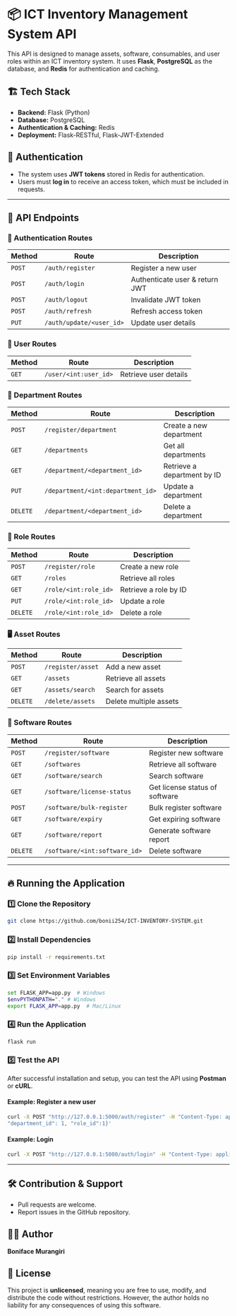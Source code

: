 # 📦 ICT Inventory Management System API

This API is designed to manage assets, software, consumables, and user roles within an ICT inventory system. It uses **Flask**, **PostgreSQL** as the database, and **Redis** for authentication and caching.

## 🏗️ Tech Stack
- **Backend:** Flask (Python)
- **Database:** PostgreSQL
- **Authentication & Caching:** Redis
- **Deployment:** Flask-RESTful, Flask-JWT-Extended

## 📌 Authentication
- The system uses **JWT tokens** stored in Redis for authentication.
- Users must **log in** to receive an access token, which must be included in requests.

---
## 📜 API Endpoints

### **🔐 Authentication Routes**
| Method  | Route               | Description |
|---------|--------------------|-------------|
| `POST`  | `/auth/register`   | Register a new user |
| `POST`  | `/auth/login`      | Authenticate user & return JWT |
| `POST`  | `/auth/logout`     | Invalidate JWT token |
| `POST`  | `/auth/refresh`    | Refresh access token |
| `PUT`   | `/auth/update/<user_id>` | Update user details |

### **👤 User Routes**
| Method  | Route               | Description |
|---------|--------------------|-------------|
| `GET`   | `/user/<int:user_id>` | Retrieve user details |

### **🏢 Department Routes**
| Method  | Route                               | Description |
|---------|------------------------------------|-------------|
| `POST`  | `/register/department`            | Create a new department |
| `GET`   | `/departments`                    | Get all departments |
| `GET`   | `/department/<department_id>`     | Retrieve a department by ID |
| `PUT`   | `/department/<int:department_id>` | Update a department |
| `DELETE`| `/department/<department_id>`     | Delete a department |

### **🔑 Role Routes**
| Method  | Route                         | Description |
|---------|------------------------------|-------------|
| `POST`  | `/register/role`             | Create a new role |
| `GET`   | `/roles`                     | Retrieve all roles |
| `GET`   | `/role/<int:role_id>`        | Retrieve a role by ID |
| `PUT`   | `/role/<int:role_id>`        | Update a role |
| `DELETE`| `/role/<int:role_id>`        | Delete a role |

### **🖥️ Asset Routes**
| Method  | Route                         | Description |
|---------|------------------------------|-------------|
| `POST`  | `/register/asset`            | Add a new asset |
| `GET`   | `/assets`                     | Retrieve all assets |
| `GET`   | `/assets/search`              | Search for assets |
| `DELETE`| `/delete/assets`              | Delete multiple assets |

### **📄 Software Routes**
| Method  | Route                          | Description |
|---------|-------------------------------|-------------|
| `POST`  | `/register/software`          | Register new software |
| `GET`   | `/softwares`                   | Retrieve all software |
| `GET`   | `/software/search`             | Search software |
| `GET`   | `/software/license-status`     | Get license status of software |
| `POST`  | `/software/bulk-register`      | Bulk register software |
| `GET`   | `/software/expiry`             | Get expiring software |
| `GET`   | `/software/report`             | Generate software report |
| `DELETE`| `/software/<int:software_id>`  | Delete software |

---
## 🔥 Running the Application
### **1️⃣ Clone the Repository**
```sh
git clone https://github.com/bonii254/ICT-INVENTORY-SYSTEM.git
```

### **2️⃣ Install Dependencies**
```sh
pip install -r requirements.txt
```

### **3️⃣ Set Environment Variables**
```sh
set FLASK_APP=app.py  # Windows
$envPYTHONPATH="." # Windows
export FLASK_APP=app.py  # Mac/Linux

```

### **4️⃣ Run the Application**
```sh
flask run
```

### **5️⃣ Test the API**
After successful installation and setup, you can test the API using **Postman** or **cURL**.

#### Example: Register a new user
```sh
curl -X POST "http://127.0.0.1:5000/auth/register" -H "Content-Type: application/json" -d '{"email": "testuser@gmail.com", "password": "testpass", "fullname", "test user",
"department_id": 1, "role_id":1}'
```

#### Example: Login
```sh
curl -X POST "http://127.0.0.1:5000/auth/login" -H "Content-Type: application/json" -d '{"email": "testuser@gmail.com", "password": "testpass"}'
```

---
## 🛠️ Contribution & Support
- Pull requests are welcome.
- Report issues in the GitHub repository.

## 👨‍💻 Author
**Boniface Murangiri**

## 📜 License
This project is **unlicensed**, meaning you are free to use, modify, and distribute the code without restrictions. However, the author holds no liability for any consequences of using this software.
